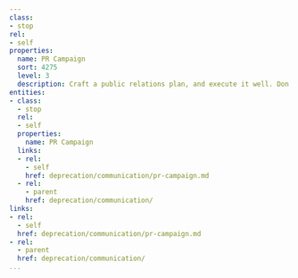 ```yaml
---
class:
- stop
rel:
- self
properties:
  name: PR Campaign
  sort: 4275
  level: 3
  description: Craft a public relations plan, and execute it well. Don't take shortcuts.
entities:
- class:
  - stop
  rel:
  - self
  properties:
    name: PR Campaign
  links:
  - rel:
    - self
    href: deprecation/communication/pr-campaign.md
  - rel:
    - parent
    href: deprecation/communication/
links:
- rel:
  - self
  href: deprecation/communication/pr-campaign.md
- rel:
  - parent
  href: deprecation/communication/
...
```


